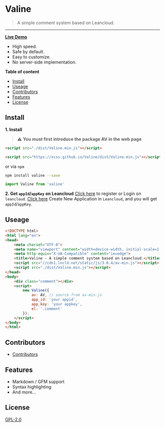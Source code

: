 # Valine
> A simple comment system based on Leancloud.

------------------------------
**[Live Demo](https://xcss.github.io/Valine/)**
- High speed.
- Safe by default.
- Easy to customize.
- No server-side implementation.

**Table of content**
- [Install](#install)
- [Useage](#useage)
- [Contributors](#contributors)
- [Features](#features)
- [License](#license)

## Install
**1. Install** 
> :warning: **You must first introduce the package AV in the web page**
> <script src="//cdn1.lncld.net/static/js/3.0.4/av-min.js"></script>
```html
<script src="./dist/Valine.min.js"></script>
```
```html
<script src="https://xcss.github.io/Valine/dist/Valine.min.js"></script>
```
or via `npm`
```bash
npm install valine --save
```
```js
import Valine from 'valine'
```
**2. Get `appId`/`appKey` on Leancloud**
[Click here](https://leancloud.cn/dashboard/login.html#/signup) to register or Login on `leancloud`.
[Click here](https://leancloud.cn/dashboard/applist.html#/newapp) Create New Application in `Leancloud`, and you will get `appId`/`appKey`.

## Useage
```html
<!DOCTYPE html>
<html lang="en">
<head>
    <meta charset="UTF-8">
    <meta name="viewport" content="width=device-width, initial-scale=1.0">
    <meta http-equiv="X-UA-Compatible" content="ie=edge">
    <title>Valine - A simple comment system based on Leancloud.</title>
    <script src="//cdn1.lncld.net/static/js/3.0.4/av-min.js"></script>
    <script src="./dist/Valine.min.js"></script>
</head>
<body>
    <div class="comment"></div>
    <script>
        new Valine({
            av: AV, // source from av-min.js
            app_id: 'your appid',
            app_key: 'your appkey',
            el: '.comment' 
        });
    </script>
</body>
</html>
```
## Contributors
- [Contributors](https://github.com/xCss/Valine/graphs/contributors)

## Features
- Markdown / GFM support
- Syntax highlighting
- And more...

## License
[GPL-2.0](https://github.com/xCss/Valine/blob/master/LICENSE)